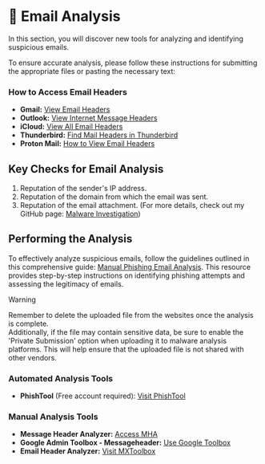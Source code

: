 # :mag_right: Email Analysis

In this section, you will discover new tools for analyzing and identifying suspicious emails.

To ensure accurate analysis, please follow these instructions for submitting the appropriate files or pasting the necessary text:

### How to Access Email Headers

- **Gmail:** [View Email Headers](https://support.google.com/mail/answer/29436)
- **Outlook:** [View Internet Message Headers](https://support.microsoft.com/en-us/office/view-internet-message-headers-in-outlook-cd039382-dc6e-4264-ac74-c048563d212c)
- **iCloud:** [View All Email Headers](https://support.apple.com/guide/icloud/view-all-email-headers-mmcc887ce9/icloud)
- **Thunderbird:** [Find Mail Headers in Thunderbird](https://www.combell.com/en/help/kb/where-can-i-find-the-mail-headers-in-thunderbird/)
- **Proton Mail:** [How to View Email Headers](https://proton.me/blog/what-are-email-headers#how-to-view-email-headers)

## Key Checks for Email Analysis

1. Reputation of the sender's IP address.
2. Reputation of the domain from which the email was sent.
3. Reputation of the email attachment. (For more details, check out my GitHub page: [Malware Investigation](https://github.com/J0r2/DefendersVault/blob/main/Malware%20Investigation.md))

## Performing the Analysis

To effectively analyze suspicious emails, follow the guidelines outlined in this comprehensive guide: [Manual Phishing Email Analysis](https://medium.com/@pasanglamatamang/manual-phising-email-analysis-060c7870ffa3). This resource provides step-by-step instructions on identifying phishing attempts and assessing the legitimacy of emails.

> [!WARNING]
> Remember to delete the uploaded file from the websites once the analysis is complete.  
> Additionally, if the file may contain sensitive data, be sure to enable the 'Private Submission' option when uploading it to malware analysis platforms. This will help ensure that the uploaded file is not shared with other vendors.

### Automated Analysis Tools

- **PhishTool** (Free account required): [Visit PhishTool](https://www.phishtool.com/)

### Manual Analysis Tools

- **Message Header Analyzer:** [Access MHA](https://mha.azurewebsites.net/)
- **Google Admin Toolbox - Messageheader:** [Use Google Toolbox](https://toolbox.googleapps.com/apps/messageheader/)
- **Email Header Analyzer:** [Visit MXToolbox](https://mxtoolbox.com/EmailHeaders.aspx)
